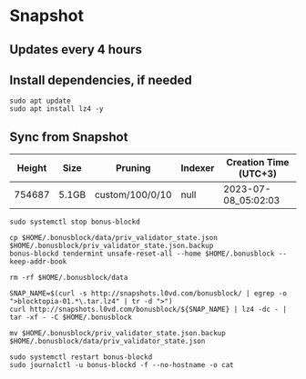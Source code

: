 # Snapshot

## Updates every 4 hours

## Install dependencies, if needed
```
sudo apt update
sudo apt install lz4 -y
```

## Sync from Snapshot  
| Height  | Size | Pruning | Indexer | Creation Time (UTC+3) |
| --------- | --------- | --------- | --------- | --------- |
| 754687  | 5.1GB  | custom/100/0/10 | null | 2023-07-08_05:02:03 |

```
sudo systemctl stop bonus-blockd

cp $HOME/.bonusblock/data/priv_validator_state.json $HOME/.bonusblock/priv_validator_state.json.backup
bonus-blockd tendermint unsafe-reset-all --home $HOME/.bonusblock --keep-addr-book

rm -rf $HOME/.bonusblock/data

SNAP_NAME=$(curl -s http://snapshots.l0vd.com/bonusblock/ | egrep -o ">blocktopia-01.*\.tar.lz4" | tr -d ">")
curl http://snapshots.l0vd.com/bonusblock/${SNAP_NAME} | lz4 -dc - | tar -xf - -C $HOME/.bonusblock

mv $HOME/.bonusblock/priv_validator_state.json.backup $HOME/.bonusblock/data/priv_validator_state.json

sudo systemctl restart bonus-blockd
sudo journalctl -u bonus-blockd -f --no-hostname -o cat
```
